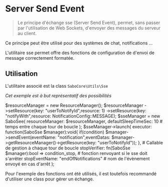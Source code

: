 # Server Send Event

> Le principe d'échange sse (Server Send Event), permet, sans passer par l'utilisation de Web Sockets, d'envoyer des messages du serveur au client.

Ce principe peut être utilisé pour des systèmes de chat, notifications ...

L'utilitaire sse permet offre des fonctions de configuration de d'envoi de message correctement formatée.

## Utilisation

L'utilitaire associé est la class <code>SaboCore\Utils\Sse</code>

*Cet exemple est à but représentatif des possibilités*

<code-block lang="php">
$resourceManager = new ResourceManager();
$resourceManager
    ->setResource(key: "userToNotifyId",resource: 1)
    ->setResource(key: "notifyWith",resource: NotificationConfig::MESSAGE);
$sseManager = new SaboSee(
    resourceManager: $resourceManager,
    defaultSleepTimeSec: 10 # temps entre chaque tour de boucle
);
$sseManager->launch(
    executor: function(SaboSse $manager):void{
        if(condition)
            $manager->sendEvent(eventName: "notification",eventDatas: $manager->getResourceManager()->getResource(key: "userToNotifyId"));
    }, # Callable de gestion à chaque tour de boucle
    stopVerifier: fn(SaboSse $manager):bool => condition_stop, # fonction renvoyant si le sse doit s'arrêter
    stopEventName: "endOfNotifications" # nom de l'évènement envoyé en cas d'arrêt
);
</code-block>

<note>Pour l'exemple des fonctions ont été utilisés, il est toutefois recommandé d'utiliser une class pour gérer un échange.</note>